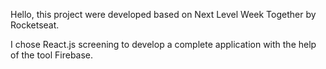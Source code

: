 Hello, this project were developed based on Next Level Week Together by Rocketseat.

I chose React.js screening to develop a complete application with the help of the tool Firebase.
